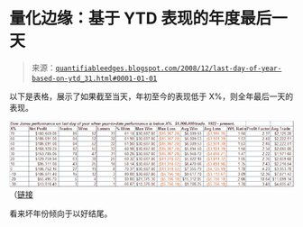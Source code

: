 <!--yml

分类：未分类

日期：2024-05-18 13:31:00

-->

# 量化边缘：基于 YTD 表现的年度最后一天

> 来源：[`quantifiableedges.blogspot.com/2008/12/last-day-of-year-based-on-ytd_31.html#0001-01-01`](http://quantifiableedges.blogspot.com/2008/12/last-day-of-year-based-on-ytd_31.html#0001-01-01)

以下是表格，展示了如果截至当天，年初至今的表现低于 X%，则全年最后一天的表现。

![图片](img/6c98420d7941b0a5e3221c16934b9f6c.png)（[链接](https://blogger.googleusercontent.com/img/b/R29vZ2xl/AVvXsEgsOxZ-oc3VDaWC_6qcAbYL4543uG0KZmVsGY5mAfWPM11hfH1gDQ0agftUBJrqthSNWnrIXxxo4OHiGMHJlB_XWPK0BRyo7Fo-CellDB3hj9BfxHnRprg22RBA5sjSHN0RH5Hi_b_ora4/s1600-h/2008-12-31+png.PNG)

看来坏年份倾向于以好结尾。
